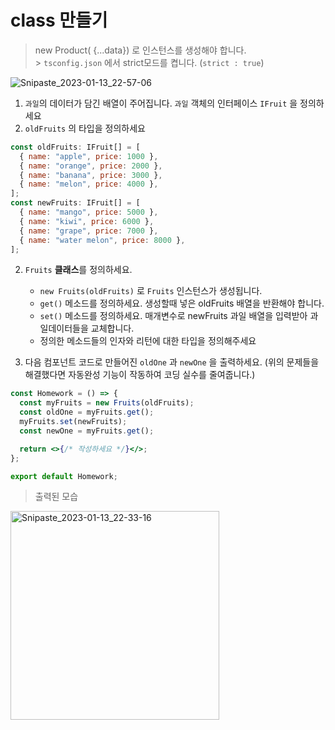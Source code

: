 # class 만들기

> new Product( {...data}) 로 인스턴스를 생성해야 합니다. <br> > `tsconfig.json` 에서 strict모드를 켭니다. (`strict : true`)

![Snipaste_2023-01-13_22-57-06](https://user-images.githubusercontent.com/54179672/212336788-590cfafb-41d7-47f8-a799-ce709250e5c1.png)

1. `과일`의 데이터가 담긴 배열이 주어집니다. `과일` 객체의 인터페이스 `IFruit` 을 정의하세요
2. `oldFruits` 의 타입을 정의하세요

```jsx
const oldFruits: IFruit[] = [
  { name: "apple", price: 1000 },
  { name: "orange", price: 2000 },
  { name: "banana", price: 3000 },
  { name: "melon", price: 4000 },
];
const newFruits: IFruit[] = [
  { name: "mango", price: 5000 },
  { name: "kiwi", price: 6000 },
  { name: "grape", price: 7000 },
  { name: "water melon", price: 8000 },
];
```

2. `Fruits` **클래스**를 정의하세요.

   - `new Fruits(oldFruits)` 로 `Fruits` 인스턴스가 생성됩니다.
   - `get()` 메소드를 정의하세요. 생성할때 넣은 oldFruits 배열을 반환해야 합니다.
   - `set()` 메소드를 정의하세요. 매개변수로 newFruits 과일 배열을 입력받아 과일데이터들을 교체합니다.
   - 정의한 메소드들의 인자와 리턴에 대한 타입을 정의해주세요

3. 다음 컴포넌트 코드로 만들어진 `oldOne` 과 `newOne` 을 출력하세요. (위의 문제들을 해결했다면 자동완성 기능이 작동하여 코딩 실수를 줄여줍니다.)

```jsx
const Homework = () => {
  const myFruits = new Fruits(oldFruits);
  const oldOne = myFruits.get();
  myFruits.set(newFruits);
  const newOne = myFruits.get();

  return <>{/* 작성하세요 */}</>;
};

export default Homework;
```
> 출력된 모습
<img width="334" alt="Snipaste_2023-01-13_22-33-16" src="https://user-images.githubusercontent.com/54179672/212336275-591da57b-293f-4b60-a236-8545c9ede60a.png">
